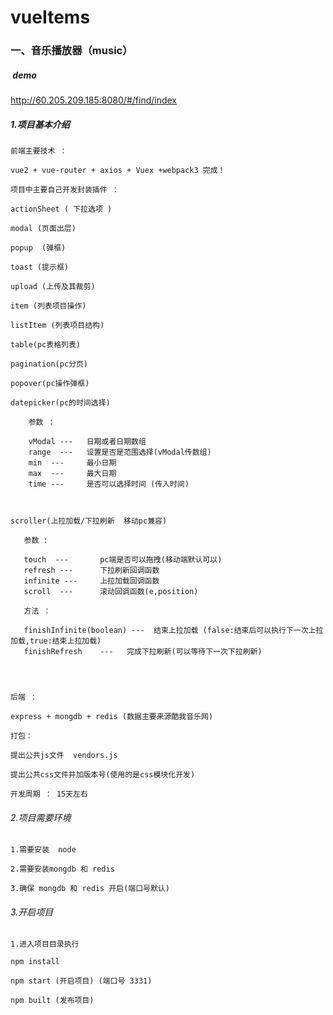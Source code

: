 # vueItems


### 一、音乐播放器（music）
 
#####  demo

http://60.205.209.185:8080/#/find/index

##### 1.项目基本介绍
    
    前端主要技术 ： 
    
    vue2 + vue-router + axios + Vuex +webpack3 完成！
    
    项目中主要自己开发封装插件 ：
    
    actionSheet ( 下拉选项 )
    
    modal (页面出层)
    
    popup  (弹框)
    
    toast (提示框)
    
    upload (上传及其裁剪)
    
    item (列表项目操作)
    
    listItem (列表项目结构)
	
	table(pc表格列表)
	
	pagination(pc分页)
	
	popover(pc操作弹框)
	
	datepicker(pc的时间选择)
	
		参数 ：
		
		vModal ---   日期或者日期数组
		range  ---   设置是否是范围选择(vModal传数组)
		min  ---     最小日期
		max  ---     最大日期
	    time ---     是否可以选择时间 (传入时间)
		
		
	
	scroller(上拉加载/下拉刷新  移动pc兼容)
	   
	   参数 :
	   
	   touch  ---   	pc端是否可以拖拽(移动端默认可以)
	   refresh ---  	下拉刷新回调函数
	   infinite ---   	上拉加载回调函数
	   scroll  ---		滚动回调函数(e,position)

	   方法 ：
	   
	   finishInfinite(boolean) ---  结束上拉加载 (false:结束后可以执行下一次上拉加载,true:结束上拉加载)
	   finishRefresh	---   完成下拉刷新(可以等待下一次下拉刷新)
	

	
    
    后端 ： 
    
    express + mongdb + redis (数据主要来源酷我音乐网)
    
    打包：
    
    提出公共js文件  vendors.js   
    
    提出公共css文件并加版本号(使用的是css模块化开发)
    
    开发周期 ： 15天左右
    
    
###### 2.项目需要环境
    
    1.需要安装  node
    
    2.需要安装mongdb 和 redis
    
    3.确保 mongdb 和 redis 开启(端口号默认)
    
    
###### 3.开启项目
    
    1.进入项目目录执行
    
    npm install
    
    npm start (开启项目) (端口号 3331)
    
    npm built (发布项目)
    
    
    
    
    
    
    
    
    
    
    
    
    
    
